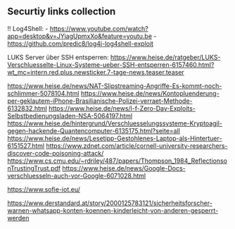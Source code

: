 Securtiy links collection
-------------------------

!! Log4Shell: 
    - https://www.youtube.com/watch?app=desktop&v=JYiagUpmxXo&feature=youtu.be
    - https://github.com/predic8/log4j-log4shell-exploit

LUKS
Server über SSH entsperren: https://www.heise.de/ratgeber/LUKS-Verschluesselte-Linux-Systeme-ueber-SSH-entsperren-6157460.html?wt_mc=intern.red.plus.newsticker.7-tage-news.teaser.teaser

https://www.heise.de/news/NAT-Slipstreaming-Angriffe-Es-kommt-noch-schlimmer-5078104.html
https://www.heise.de/news/Kontopluenderung-per-geklautem-iPhone-Brasilianische-Polizei-verraet-Methode-6132832.html
https://www.heise.de/news/l-f-Zero-Day-Exploits-Selbstbedienungsladen-NSA-5064197.html
https://www.heise.de/hintergrund/Verschluesselungssysteme-Kryptoagil-gegen-hackende-Quantencomputer-6135175.html?seite=all
https://www.heise.de/news/Lesetipp-Gestohlenes-Laptop-als-Hintertuer-6151527.html
https://www.zdnet.com/article/cornell-university-researchers-discover-code-poisoning-attack/
https://www.cs.cmu.edu/~rdriley/487/papers/Thompson_1984_ReflectionsonTrustingTrust.pdf
https://www.heise.de/news/Google-Docs-verschluesseln-auch-vor-Google-6071028.html

https://www.sofie-iot.eu/

https://www.derstandard.at/story/2000125783121/sicherheitsforscher-warnen-whatsapp-konten-koennen-kinderleicht-von-anderen-gesperrt-werden

